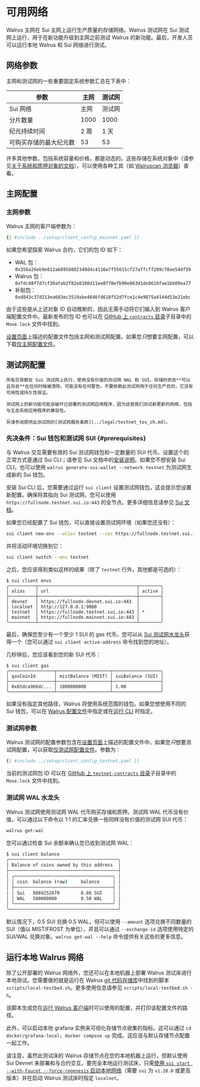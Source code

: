 # 可用网络

Walrus 主网在 Sui 主网上运行生产质量的存储网络。Walrus 测试网在 Sui 测试网上运行，用于在新功能升级到主网之前测试 Walrus 的新功能。最后，开发人员可以运行本地 Walrus 和 Sui 网络进行测试。

## 网络参数

主网和测试网的一些重要固定系统参数汇总在下表中：

| 参数                                           | 主网     | 测试网   |
|------------------------------------------------|----------|----------|
| Sui 网络                                       | 主网     | 测试网   |
| 分片数量                                       | 1000     | 1000     |
| 纪元持续时间                                   | 2 周     | 1 天     |
| 可购买存储的最大纪元数                         | 53       | 53       |

许多其他参数，包括系统容量和价格，都是动态的。这些存储在系统对象中（请参见[关于系统和质押对象的文档](../dev-guide/sui-struct_zh.md#system-and-staking-information)），可以使用各种工具（如 [Walruscan 浏览器](https://walruscan.com/)）查看。

## 主网配置

### 主网参数

Walrus 主网的客户端参数为：

```yaml
{{ #include ../setup/client_config_mainnet.yaml }}
```

如果您希望探索 Walrus 合约，它们的包 ID 如下：

- WAL 包：`0x356a26eb9e012a68958082340d4c4116e7f55615cf27affcff209cf0ae544f59`
- Walrus 包：`0xfdc88f7d7cf30afab2f82e8380d11ee8f70efb90e863d1de8616fae1bb09ea77`
- 补贴包：`0xd843c37d213ea683ec3519abe4646fd618f52d7fce1c4e9875a4144d53e21ebc`

由于这些是从上述对象 ID 自动推断的，因此无需手动将它们输入到 Walrus 客户端配置文件中。最新发布的包 ID 也可以在 [GitHub 上 `contracts` 目录](https://github.com/MystenLabs/walrus/tree/main/contracts)子目录中的 `Move.lock` 文件中找到。

[设置页面](./setup_zh.md#configuration)上描述的配置文件包括主网和测试网配置。如果您*只*想要主网配置，可以下载[仅主网配置文件](../setup/client_config_mainnet.yaml)。

## 测试网配置

```admonish danger title="关于 Walrus 测试网的免责声明"
所有交易都在 Sui 测试网上执行，使用没有价值的测试网 WAL 和 SUI。存储的状态**可以且将会**在任何时候被清除，可能没有任何警告。不要依赖此测试网用于任何生产目的，它没有可用性或持久性保证。

测试网上的新功能可能会破坏已部署的测试网应用程序，因为这是我们测试新更新的网络，包括与生态系统应用程序的兼容性。

另请参阅提供此测试网的[测试网服务条款](../legal/testnet_tos_zh.md)。
```

### 先决条件：Sui 钱包和测试网 SUI {#prerequisites}

与 Walrus 交互需要有效的 Sui 测试网钱包和一定数量的 SUI 代币。设置这个的正常方式是通过 Sui CLI；请参见 Sui 文档中的[安装说明](https://docs.sui.io/guides/developer/getting-started/sui-install)。如果您不想安装 Sui CLI，也可以使用 `walrus generate-sui-wallet --network testnet` 为测试网生成新的 Sui 钱包。

安装 Sui CLI 后，您需要通过运行 `sui client` 设置测试网钱包，这会提示您设置新配置。确保将其指向 Sui 测试网，您可以使用 `https://fullnode.testnet.sui.io:443` 的全节点。更多详细信息请参见 [Sui 文档](https://docs.sui.io/guides/developer/getting-started/connect)。

如果您已经配置了 Sui 钱包，可以直接设置测试网环境（如果您还没有）：

```sh
sui client new-env --alias testnet --rpc https://fullnode.testnet.sui.io:443
```

并将活动环境切换到它：

```sh
sui client switch --env testnet
```

之后，您应该得到类似这样的结果（除了 `testnet` 行外，其他都是可选的）：

```terminal
$ sui client envs
╭──────────┬─────────────────────────────────────┬────────╮
│ alias    │ url                                 │ active │
├──────────┼─────────────────────────────────────┼────────┤
│ devnet   │ https://fullnode.devnet.sui.io:443  │        │
│ localnet │ http://127.0.0.1:9000               │        │
│ testnet  │ https://fullnode.testnet.sui.io:443 │ *      │
│ mainnet  │ https://fullnode.mainnet.sui.io:443 │        │
╰──────────┴─────────────────────────────────────┴────────╯
```

最后，确保您至少有一个至少 1 SUI 的 gas 代币。您可以从 [Sui 测试网水龙头](https://faucet.sui.io/?network=testnet)获得一个（您可以通过 `sui client active-address` 命令找到您的地址）。

几秒钟后，您应该看到您的新 SUI 代币：

```terminal
$ sui client gas
╭─────────────────┬────────────────────┬──────────────────╮
│ gasCoinId       │ mistBalance (MIST) │ suiBalance (SUI) │
├─────────────────┼────────────────────┼──────────────────┤
│ 0x65dca966dc... │ 1000000000         │ 1.00             │
╰─────────────────┴────────────────────┴──────────────────╯
```

如果没有指定其他路径，Walrus 将使用系统范围的钱包。如果您想使用不同的 Sui 钱包，可以在 [Walrus 配置文件](./setup_zh.md#configuration)中指定或在[运行 CLI](./interacting_zh.md) 时指定。

### 测试网参数

Walrus 测试网的配置参数包含在[设置页面](./setup_zh.md#configuration)上描述的配置文件中。如果您*只*想要测试网配置，可以获取[仅测试网配置文件](../setup/client_config_testnet.yaml)。参数为：

```yaml
{{ #include ../setup/client_config_testnet.yaml }}
```

当前的测试网包 ID 可以在 [GitHub 上 `testnet-contracts` 目录](https://github.com/MystenLabs/walrus/tree/main/testnet-contracts)子目录中的 `Move.lock` 文件中找到。

### 测试网 WAL 水龙头

Walrus 测试网使用测试网 WAL 代币购买存储和质押。测试网 WAL 代币没有价值，可以通过以下命令以 1:1 的汇率兑换一些同样没有价值的测试网 SUI 代币：

```sh
walrus get-wal
```

您可以通过检查 Sui 余额来确认您已收到测试网 WAL：

```sh
$ sui client balance
╭─────────────────────────────────────────╮
│ Balance of coins owned by this address  │
├─────────────────────────────────────────┤
│ ╭─────────────────────────────────────╮ │
│ │ coin  balance (raw)     balance     │ │
│ ├─────────────────────────────────────┤ │
│ │ Sui   8869252670        8.86 SUI    │ │
│ │ WAL   500000000         0.50 WAL    │ │
│ ╰─────────────────────────────────────╯ │
╰─────────────────────────────────────────╯
```

默认情况下，0.5 SUI 兑换 0.5 WAL，但可以使用 `--amount` 选项兑换不同数量的 SUI（值以 MIST/FROST 为单位），并且可以通过 `--exchange-id` 选项使用特定的 SUI/WAL 兑换对象。`walrus get-wal --help` 命令提供有关这些的更多信息。

## 运行本地 Walrus 网络

除了公开部署的 Walrus 网络外，您还可以在本地机器上部署 Walrus 测试床进行本地测试。您需要做的就是运行在 Walrus [git 代码存储库](https://github.com/MystenLabs/walrus)中找到的脚本 `scripts/local-testbed.sh`。更多使用信息请参见 `scripts/local-testbed.sh -h`。

该脚本生成您在[运行 Walrus 客户端](./client-cli_zh.md)时可以使用的配置，并打印该配置文件的路径。

此外，可以启动本地 grafana 实例来可视化存储节点收集的指标。这可以通过 `cd docker/grafana-local; docker compose up` 完成。这应该与默认存储节点配置一起工作。

请注意，虽然此测试床的 Walrus 存储节点在您的本地机器上运行，但默认使用 Sui Devnet 来部署和与合约交互。要完全本地运行测试床，只需[使用 `sui start --with-faucet --force-regenesis` 启动本地网络](https://docs.sui.io/guides/developer/getting-started/local-network)（需要 `sui` 为 `v1.28.0` 或更高版本）并在启动 Walrus 测试床时指定 `localnet`。